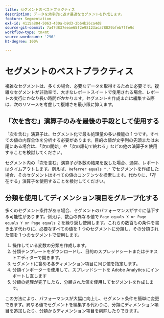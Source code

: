 ```yaml
---
title: セグメントのベストプラクティス
description: データを効率的に返す最適なセグメントを作成します。
feature: Segmentation
exl-id: 4115a804-5063-430a-b9d3-2b64b26ca4d8
source-git-commit: 7a47d837eeae65f2e98123aca78029bfeb7ffe9d
workflow-type: tm+mt
source-wordcount: '296'
ht-degree: 100%

---
```


# セグメントのベストプラクティス

複雑なセグメントは、多くの場合、必要なデータを取得するために必要です。複雑なセグメントが非効率で、大きなレポートスイートで使用される場合、レポートの実行にかなり長い時間がかかります。セグメントを作成または編集する際は、次のリソースを考慮して複雑さを最小限に抑えます。

## 「次を含む」演算子のみを最後の手段として使用する

「次を含む」演算子は、セグメント化で最も処理量の多い機能の 1 つです。すべての値の内容全体を分析する必要があります。目的の値が文字列の先頭または末尾にある場合は、「次の開始」や「次の語句で終わる」などの他の演算子を使用することを検討してください。

セグメント内の「次を含む」演算子が多数の結果を返した場合、通常、レポートはタイムアウトします。例えば、`Referrer equals "."` でセグメントを作成した場合、そのセグメントはすべての値のコンテンツを検索します。代わりに、「存在する」演算子を使用することを検討してください。

## 分類を使用してディメンション項目をグループ化する

多くのセグメント条件がある場合、セグメントのパフォーマンスがすぐに低下する可能性があります。例えば、数百の異なる値で `Page equals X or Page equals Y or Page equals Z` を繰り返し使用します。これらの数百もの条件を書き出す代わりに、必要なすべての値を 1 つのセグメントに分類し、その分類された値を 1 つのセグメントで使用します。

1. 操作している変数の分類を作成します。
2. 分類テンプレートをダウンロードし、目的のスプレッドシートまたはテキストエディターで開きます。
3. セグメントに含める各ディメンション項目に同じ値を指定します。
4. 分類インポーターを使用して、スプレッドシートを Adobe Analytics にインポートし直します
5. 分類の処理が完了したら、分類された値を使用してセグメントを作成します。

この方法により、パフォーマンスが大幅に向上し、セグメント条件を簡単に変更できます。異なる値でセグメントを編集する代わりに、分類にディメンション項目を追加したり、分類からディメンション項目を削除したりできます。
